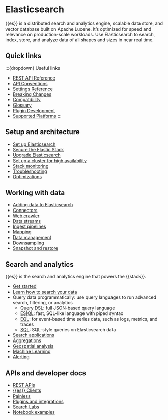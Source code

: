 # Elasticsearch

{{es}} is a distributed search and analytics engine, scalable data store, and vector database built on Apache Lucene. It’s optimized for speed and relevance on production-scale workloads. Use Elasticsearch to search, index, store, and analyze data of all shapes and sizes in near real time.

## Quick links

:::{dropdown} Useful links

- [REST API Reference](./rest-apis/index.md)
- [API Conventions](./rest-apis/api-conventions.md)
- [Settings Reference](https://www.elastic.co/guide/en/elasticsearch/reference/current/settings.html)
- [Breaking Changes](https://www.elastic.co/guide/en/elasticsearch/reference/current/breaking-changes.html)
- [Compatibility](./rest-apis/compatibility.md)
- [Glossary](https://www.elastic.co/guide/en/elasticsearch/reference/current/glossary.html)
- [Plugin Development](https://www.elastic.co/guide/en/elasticsearch/plugins/current/index.html)
- [Supported Platforms](https://www.elastic.co/support/matrix#matrix_jvm)
:::

## Setup and architecture

- [Set up Elasticsearch](docs-content://deploy-manage/deploy/self-managed/installing-elasticsearch.md)
- [Secure the Elastic Stack](docs-content://deploy-manage/security.md)
- [Upgrade Elasticsearch](docs-content://deploy-manage/upgrade/deployment-or-cluster.md)
- [Set up a cluster for high availability](docs-content://deploy-manage/tools.md)
- [Stack monitoring](docs-content://deploy-manage/monitor/stack-monitoring.md)
- [Troubleshooting](docs-content://troubleshoot/elasticsearch.md)
- [Optimizations](docs-content://deploy-manage/production-guidance/optimize-performance.md)

## Working with data

- [Adding data to Elasticsearch](docs-content://manage-data/ingest.md)
- [Connectors](https://www.elastic.co/docs/reference/search-connectors)
- [Web crawler](https://www.elastic.co/search-labs/blog/elastic-open-crawler-release)
- [Data streams](docs-content://manage-data/data-store/data-streams.md)
- [Ingest pipelines](docs-content://manage-data/ingest/transform-enrich/ingest-pipelines.md)
- [Mapping](docs-content://manage-data/data-store/mapping.md)
- [Data management](docs-content://manage-data/lifecycle.md)
- [Downsampling](docs-content://manage-data/lifecycle.md)
- [Snapshot and restore](docs-content://deploy-manage/tools/snapshot-and-restore.md)

## Search and analytics

{{es}} is the search and analytics engine that powers the {{stack}}.

- [Get started](docs-content://get-started/index.md)
- [Learn how to search your data](docs-content://solutions/search/querying-for-search.md)
- Query data programmatically: use query languages to run advanced search, filtering, or analytics
  - [Query DSL](docs-content://explore-analyze/query-filter/languages/querydsl.md): full JSON-based query language
  - [ES|QL](/reference/query-languages/esql.md): fast, SQL-like language with piped syntax
  - [EQL](docs-content://explore-analyze/query-filter/languages/eql.md): for event-based time series data, such as logs, metrics, and traces
  - [SQL](docs-content://explore-analyze/query-filter/languages/sql.md): SQL-style queries on Elasticsearch data
- [Search applications](docs-content://solutions/search/search-applications.md)
- [Aggregations](docs-content://explore-analyze/query-filter/aggregations.md)
- [Geospatial analysis](docs-content://explore-analyze/geospatial-analysis.md)
- [Machine Learning](docs-content://explore-analyze/machine-learning.md)
- [Alerting](docs-content://explore-analyze/alerts-cases.md)

## APIs and developer docs

- [REST APIs](https://www.elastic.co/docs/reference/elasticsearch/rest-apis)
- [{{es}} Clients](https://www.elastic.co/docs/reference/elasticsearch-clients)
- [Painless](https://www.elastic.co/docs/reference/scripting-languages/painless/painless)
- [Plugins and integrations](https://www.elastic.co/docs/reference/elasticsearch/plugins)
- [Search Labs](https://www.elastic.co/search-labs)
- [Notebook examples](https://www.elastic.co/search-labs/tutorials/examples)

